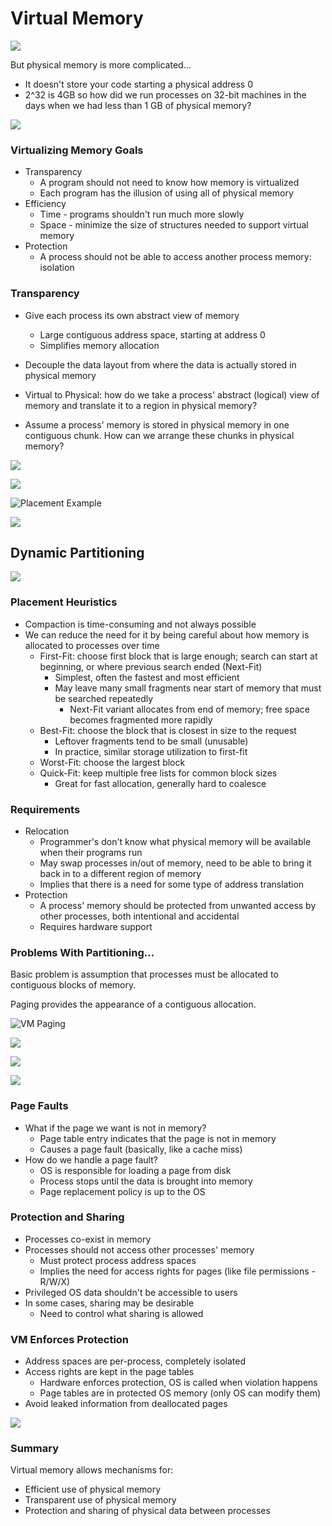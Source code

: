 # Virtual Memory

![](.gitbook/assets/image%20%2865%29.png)

But physical memory is more complicated...

* It doesn't store your code starting a physical address 0
* 2^32 is 4GB so how did we run processes on 32-bit machines in the days when we had less than 1 GB of physical memory?

![](.gitbook/assets/image%20%286%29.png)

### Virtualizing Memory Goals

* Transparency
  * A program should not need to know how memory is virtualized
  * Each program has the illusion of using all of physical memory
* Efficiency
  * Time - programs shouldn't run much more slowly
  * Space - minimize the size of structures needed to support virtual memory
* Protection
  * A process should not be able to access another process memory: isolation

### Transparency

* Give each process its own abstract view of memory
  * Large contiguous address space, starting at address 0
  * Simplifies memory allocation
* Decouple the data layout from where the data is actually stored in physical memory



* Virtual to Physical: how do we take a process' abstract \(logical\) view of memory and translate it to a region in physical memory?
* Assume a process' memory is stored in physical memory in one contiguous chunk. How can we arrange these chunks in physical memory?

![](.gitbook/assets/image%20%2869%29.png)

![](.gitbook/assets/image%20%284%29.png)

![Placement Example](.gitbook/assets/image%20%2874%29.png)

![](.gitbook/assets/image%20%2811%29.png)

## Dynamic Partitioning

![](.gitbook/assets/image%20%285%29.png)

### Placement Heuristics

* Compaction is time-consuming and not always possible
* We can reduce the need for it by being careful about how memory is allocated to processes over time
  * First-Fit: choose first block that is large enough; search can start at beginning, or where previous search ended \(Next-Fit\)
    * Simplest, often the fastest and most efficient
    * May leave many small fragments near start of memory that must be searched repeatedly
      * Next-Fit variant allocates from end of memory; free space becomes fragmented more rapidly
  * Best-Fit: choose the block that is closest in size to the request
    * Leftover fragments tend to be small \(unusable\)
    * In practice, similar storage utilization to first-fit
  * Worst-Fit: choose the largest block
  * Quick-Fit: keep multiple free lists for common block sizes
    * Great for fast allocation, generally hard to coalesce

### Requirements

* Relocation
  * Programmer's don't know what physical memory will be available when their programs run
  * May swap processes in/out of memory, need to be able to bring it back in to a different region of memory
  * Implies that there is a need for some type of address translation
* Protection
  * A process' memory should be protected from unwanted access by other processes, both intentional and accidental
  * Requires hardware support

### Problems With Partitioning...

Basic problem is assumption that processes must be allocated to contiguous blocks of memory.

Paging provides the appearance of a contiguous allocation.

![VM Paging](.gitbook/assets/image%20%2875%29.png)

![](.gitbook/assets/image%20%2846%29.png)

![](.gitbook/assets/image%20%2877%29.png)

![](.gitbook/assets/image%20%289%29.png)

### Page Faults

* What if the page we want is not in memory?
  * Page table entry indicates that the page is not in memory
  * Causes a page fault \(basically, like a cache miss\)
* How do we handle a page fault?
  * OS is responsible for loading a page from disk
  * Process stops until the data is brought into memory
  * Page replacement policy is up to the OS

### Protection and Sharing

* Processes co-exist in memory
* Processes should not access other processes' memory
  * Must protect process address spaces
  * Implies the need for access rights for pages \(like file permissions - R/W/X\)
* Privileged OS data shouldn't be accessible to users
* In some cases, sharing may be desirable
  * Need to control what sharing is allowed

### VM Enforces Protection

* Address spaces are per-process, completely isolated
* Access rights are kept in the page tables
  * Hardware enforces protection, OS is called when violation happens
  * Page tables are in protected OS memory \(only OS can modify them\)
* Avoid leaked information from deallocated pages

![](.gitbook/assets/image%20%2828%29.png)

### Summary

Virtual memory allows mechanisms for:

* Efficient use of physical memory
* Transparent use of physical memory
* Protection and sharing of physical data between processes

